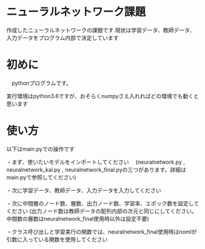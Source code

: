# ニューラルネットワーク課題
 作成したニューラルネットワークの課題です
 現状は学習データ、教師データ、入力データをプログラム内部で決定しています


# 初めに
　pythonプログラムです。
 
  実行環境はpython3.6ですが、おそらくnumpyさえ入れればどの環境でも動くと思います

# 使い方
   以下はmain.pyでの操作です
   
 ・まず、使いたいモデルをインポートしてください
 　(neuralnetwork.py , neuralnetwork_kai.py , neuralnetwork_final.pyの三つがあります。詳細はmain.pyで参照してください)
  
 ・次に学習データ、教師データ、入力データを入力してください
 
 ・次に中間層のノード数、層数、出力ノード数、学習率、エポック数を設定してください
   (出力ノード数は教師データの配列内部の次元と同じにしてください。中間数の層数はneuralnetwork_final使用時以外は設定不要)
   
 ・クラス呼び出しと学習実行の関数では、neuralnetwork_final使用時はnomlが引数に入っている関数を使用してください
 
